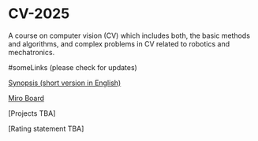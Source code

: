 # CV-2025
A course on computer vision (CV) which includes both, the basic methods and algorithms, and complex problems in CV related to robotics and mechatronics.

#someLinks (please check for updates)

[Synopsis (short version in English)]([https://www.overleaf.com/read/whysrycbffkd#b871b9](https://www.overleaf.com/read/mdpbnhhvbzdq#b61b08))

[Miro Board](https://miro.com/app/board/uXjVNYlLf2k=/?moveToWidget=3458764600065318178&cot=14)

[Projects TBA]

[Rating statement TBA]
